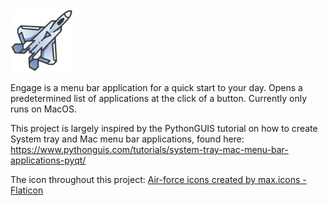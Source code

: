 <img src="jet.png" width="100">

Engage is a menu bar application for a quick start to your day. Opens a predetermined list of  applications at the click of a button. Currently only runs on MacOS. 

This project is largely inspired by the PythonGUIS tutorial on how to create System tray and Mac menu bar applications, found here: https://www.pythonguis.com/tutorials/system-tray-mac-menu-bar-applications-pyqt/



The icon throughout this project: <a href="https://www.flaticon.com/free-icons/air-force" title="air-force icons">Air-force icons created by max.icons - Flaticon</a>